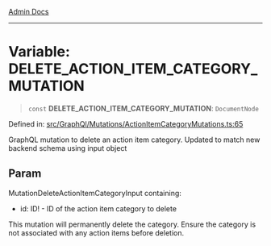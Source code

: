[Admin Docs](/)

***

# Variable: DELETE\_ACTION\_ITEM\_CATEGORY\_MUTATION

> `const` **DELETE\_ACTION\_ITEM\_CATEGORY\_MUTATION**: `DocumentNode`

Defined in: [src/GraphQl/Mutations/ActionItemCategoryMutations.ts:65](https://github.com/PalisadoesFoundation/talawa-admin/blob/main/src/GraphQl/Mutations/ActionItemCategoryMutations.ts#L65)

GraphQL mutation to delete an action item category.
Updated to match new backend schema using input object

## Param

MutationDeleteActionItemCategoryInput containing:
  - id: ID! - ID of the action item category to delete

 This mutation will permanently delete the category.
 Ensure the category is not associated with any action items before deletion.
